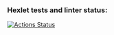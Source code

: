 ### Hexlet tests and linter status:
[![Actions Status](https://github.com/SHArtyom/python-project-49/workflows/hexlet-check/badge.svg)](https://github.com/SHArtyom/python-project-49/actions)